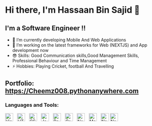 # Hi there, I'm Hassaan Bin Sajid 👋

## I'm a Software Engineer !!

- 🌱 I’m currently developing Mobile And Web Applications
- 👯 I’m working on the latest frameworks for Web (NEXTJS)  and App development now
- 😎 Skills: Good Communication skills,Good Management Skills, Professional Behaviour and Time Management
- ⚡ Hobbies: Playing Cricket, football And Travelling

## Portfolio: https://Cheemz008.pythonanywhere.com

### Languages and Tools:
<img align="left" alt="Visual Studio Code" width="26px" src="https://cdn.jsdelivr.net/gh/devicons/devicon/icons/vscode/vscode-original.svg" style="padding-right:10px;" />
<img align="left" alt="HTML5" width="26px" src="https://cdn.jsdelivr.net/gh/devicons/devicon/icons/html5/html5-original.svg" style="padding-right:10px;" />
<img align="left" alt="CSS3" width="26px" src="https://cdn.jsdelivr.net/gh/devicons/devicon/icons/css3/css3-original.svg" style="padding-right:10px;" />
<img align="left" alt="JavaScript" width="26px" src="https://cdn.jsdelivr.net/gh/devicons/devicon/icons/javascript/javascript-original.svg" style="padding-right:10px;" />
<img align="left" alt="React" width="26px" src="https://cdn.jsdelivr.net/gh/devicons/devicon/icons/react/react-original.svg" style="padding-right:10px;" />
<img align="left" alt="GraphQL" width="26px" src="https://cdn.jsdelivr.net/gh/devicons/devicon/icons/graphql/graphql-plain.svg" style="padding-right:10px;" />
<img align="left" alt="Node.js" width="26px" src="https://cdn.jsdelivr.net/gh/devicons/devicon/icons/nodejs/nodejs-original.svg" style="padding-right:10px;" />
<img align="left" alt="MongoDB" width="26px" src="https://cdn.jsdelivr.net/gh/devicons/devicon/icons/mongodb/mongodb-original.svg" style="padding-right:10px;" />
<a href='https://svgshare.com/s/10rE'  ><img alt="NextJs" width="26px" src='https://svgshare.com/i/10sH.svg' title='nextjsLogo' /></a>


<a href='https://svgshare.com/s/10rE' style='background-color: white;'>
    <img alt="NextJs" width="26px" src='https://svgshare.com/i/10sH.svg](https://cdn.worldvectorlogo.com/logos/nextjs-13.svg' title='nextjsLogo' />
</a>

<br />

[instagram]: https://www.instagram.com/hassaan.sajidkhan/
[linkedin]: https://www.linkedin.com/in/hassaanbinsajid/
[website]: https://read.cv/hassaan008/
